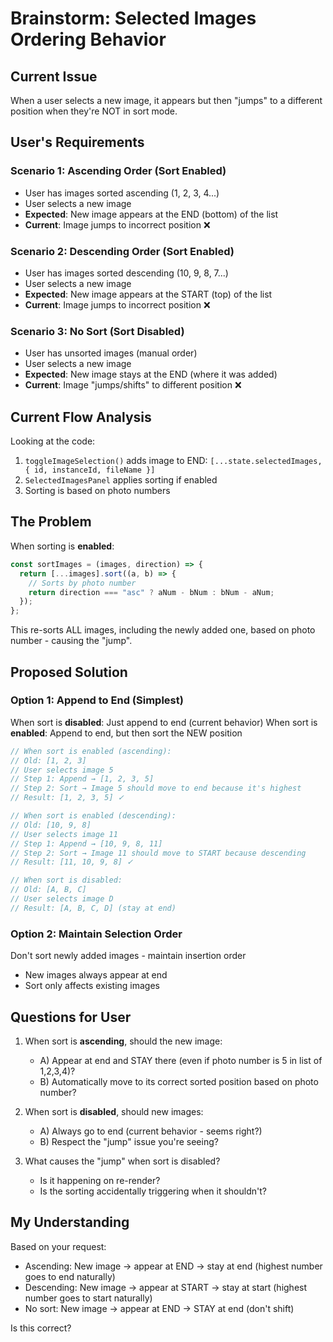 # Brainstorm: Selected Images Ordering Behavior

## Current Issue

When a user selects a new image, it appears but then "jumps" to a different position when they're NOT in sort mode.

## User's Requirements

### Scenario 1: Ascending Order (Sort Enabled)

- User has images sorted ascending (1, 2, 3, 4...)
- User selects a new image
- **Expected**: New image appears at the END (bottom) of the list
- **Current**: Image jumps to incorrect position ❌

### Scenario 2: Descending Order (Sort Enabled)

- User has images sorted descending (10, 9, 8, 7...)
- User selects a new image
- **Expected**: New image appears at the START (top) of the list
- **Current**: Image jumps to incorrect position ❌

### Scenario 3: No Sort (Sort Disabled)

- User has unsorted images (manual order)
- User selects a new image
- **Expected**: New image stays at the END (where it was added)
- **Current**: Image "jumps/shifts" to different position ❌

## Current Flow Analysis

Looking at the code:

1. `toggleImageSelection()` adds image to END: `[...state.selectedImages, { id, instanceId, fileName }]`
2. `SelectedImagesPanel` applies sorting if enabled
3. Sorting is based on photo numbers

## The Problem

When sorting is **enabled**:

```typescript
const sortImages = (images, direction) => {
  return [...images].sort((a, b) => {
    // Sorts by photo number
    return direction === "asc" ? aNum - bNum : bNum - aNum;
  });
};
```

This re-sorts ALL images, including the newly added one, based on photo number - causing the "jump".

## Proposed Solution

### Option 1: Append to End (Simplest)

When sort is **disabled**: Just append to end (current behavior)
When sort is **enabled**: Append to end, but then sort the NEW position

```typescript
// When sort is enabled (ascending):
// Old: [1, 2, 3]
// User selects image 5
// Step 1: Append → [1, 2, 3, 5]
// Step 2: Sort → Image 5 should move to end because it's highest
// Result: [1, 2, 3, 5] ✓

// When sort is enabled (descending):
// Old: [10, 9, 8]
// User selects image 11
// Step 1: Append → [10, 9, 8, 11]
// Step 2: Sort → Image 11 should move to START because descending
// Result: [11, 10, 9, 8] ✓

// When sort is disabled:
// Old: [A, B, C]
// User selects image D
// Result: [A, B, C, D] (stay at end)
```

### Option 2: Maintain Selection Order

Don't sort newly added images - maintain insertion order

- New images always appear at end
- Sort only affects existing images

## Questions for User

1. When sort is **ascending**, should the new image:

   - A) Appear at end and STAY there (even if photo number is 5 in list of 1,2,3,4)?
   - B) Automatically move to its correct sorted position based on photo number?

2. When sort is **disabled**, should new images:

   - A) Always go to end (current behavior - seems right?)
   - B) Respect the "jump" issue you're seeing?

3. What causes the "jump" when sort is disabled?
   - Is it happening on re-render?
   - Is the sorting accidentally triggering when it shouldn't?

## My Understanding

Based on your request:

- Ascending: New image → appear at END → stay at end (highest number goes to end naturally)
- Descending: New image → appear at START → stay at start (highest number goes to start naturally)
- No sort: New image → appear at END → STAY at end (don't shift)

Is this correct?
